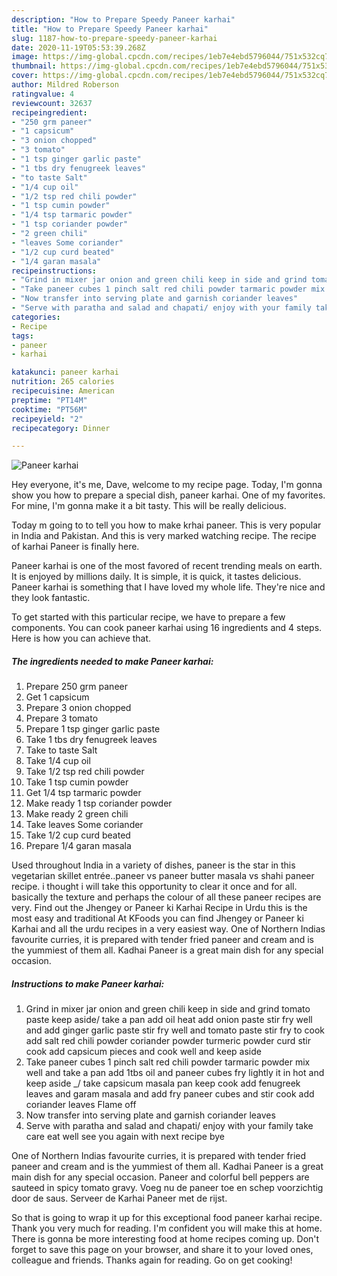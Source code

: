 ```yaml
---
description: "How to Prepare Speedy Paneer karhai"
title: "How to Prepare Speedy Paneer karhai"
slug: 1187-how-to-prepare-speedy-paneer-karhai
date: 2020-11-19T05:53:39.268Z
image: https://img-global.cpcdn.com/recipes/1eb7e4ebd5796044/751x532cq70/paneer-karhai-recipe-main-photo.jpg
thumbnail: https://img-global.cpcdn.com/recipes/1eb7e4ebd5796044/751x532cq70/paneer-karhai-recipe-main-photo.jpg
cover: https://img-global.cpcdn.com/recipes/1eb7e4ebd5796044/751x532cq70/paneer-karhai-recipe-main-photo.jpg
author: Mildred Roberson
ratingvalue: 4
reviewcount: 32637
recipeingredient:
- "250 grm paneer"
- "1 capsicum"
- "3 onion chopped"
- "3 tomato"
- "1 tsp ginger garlic paste"
- "1 tbs dry fenugreek leaves"
- "to taste Salt"
- "1/4 cup oil"
- "1/2 tsp red chili powder"
- "1 tsp cumin powder"
- "1/4 tsp tarmaric powder"
- "1 tsp coriander powder"
- "2 green chili"
- "leaves Some coriander"
- "1/2 cup curd beated"
- "1/4 garan masala"
recipeinstructions:
- "Grind in mixer jar onion and green chili keep in side and grind tomato paste keep aside/ take a pan add oil heat add onion paste stir fry well and add ginger garlic paste stir fry well and tomato paste stir fry to cook add salt red chili powder coriander powder turmeric powder curd stir cook add capsicum pieces and cook well and keep aside"
- "Take paneer cubes 1 pinch salt red chili powder tarmaric powder mix well and take a pan add 1tbs oil and paneer cubes fry lightly it in hot and keep aside _/ take capsicum masala pan keep cook add fenugreek leaves and garam masala and add fry paneer cubes and stir cook add coriander leaves Flame off"
- "Now transfer into serving plate and garnish coriander leaves"
- "Serve with paratha and salad and chapati/ enjoy with your family take care eat well see you again with next recipe bye"
categories:
- Recipe
tags:
- paneer
- karhai

katakunci: paneer karhai 
nutrition: 265 calories
recipecuisine: American
preptime: "PT14M"
cooktime: "PT56M"
recipeyield: "2"
recipecategory: Dinner

---
```



![Paneer karhai](https://img-global.cpcdn.com/recipes/1eb7e4ebd5796044/751x532cq70/paneer-karhai-recipe-main-photo.jpg)

Hey everyone, it's me, Dave, welcome to my recipe page. Today, I'm gonna show you how to prepare a special dish, paneer karhai. One of my favorites. For mine, I'm gonna make it a bit tasty. This will be really delicious.

Today m going to to tell you how to make krhai paneer. This is very popular in India and Pakistan. And this is very marked watching recipe. The recipe of karhai Paneer is finally here.

Paneer karhai is one of the most favored of recent trending meals on earth. It is enjoyed by millions daily. It is simple, it is quick, it tastes delicious. Paneer karhai is something that I have loved my whole life. They're nice and they look fantastic.


To get started with this particular recipe, we have to prepare a few components. You can cook paneer karhai using 16 ingredients and 4 steps. Here is how you can achieve that.

<!--inarticleads1-->

##### The ingredients needed to make Paneer karhai:

1. Prepare 250 grm paneer
1. Get 1 capsicum
1. Prepare 3 onion chopped
1. Prepare 3 tomato
1. Prepare 1 tsp ginger garlic paste
1. Take 1 tbs dry fenugreek leaves
1. Take to taste Salt
1. Take 1/4 cup oil
1. Take 1/2 tsp red chili powder
1. Take 1 tsp cumin powder
1. Get 1/4 tsp tarmaric powder
1. Make ready 1 tsp coriander powder
1. Make ready 2 green chili
1. Take leaves Some coriander
1. Take 1/2 cup curd beated
1. Prepare 1/4 garan masala


Used throughout India in a variety of dishes, paneer is the star in this vegetarian skillet entrée..paneer vs paneer butter masala vs shahi paneer recipe. i thought i will take this opportunity to clear it once and for all. basically the texture and perhaps the colour of all these paneer recipes are very. Find out the Jhengey or Paneer ki Karhai Recipe in Urdu this is the most easy and traditional At KFoods you can find Jhengey or Paneer ki Karhai and all the urdu recipes in a very easiest way. One of Northern Indias favourite curries, it is prepared with tender fried paneer and cream and is the yummiest of them all. Kadhai Paneer is a great main dish for any special occasion. 

<!--inarticleads2-->

##### Instructions to make Paneer karhai:

1. Grind in mixer jar onion and green chili keep in side and grind tomato paste keep aside/ take a pan add oil heat add onion paste stir fry well and add ginger garlic paste stir fry well and tomato paste stir fry to cook add salt red chili powder coriander powder turmeric powder curd stir cook add capsicum pieces and cook well and keep aside
1. Take paneer cubes 1 pinch salt red chili powder tarmaric powder mix well and take a pan add 1tbs oil and paneer cubes fry lightly it in hot and keep aside _/ take capsicum masala pan keep cook add fenugreek leaves and garam masala and add fry paneer cubes and stir cook add coriander leaves Flame off
1. Now transfer into serving plate and garnish coriander leaves
1. Serve with paratha and salad and chapati/ enjoy with your family take care eat well see you again with next recipe bye


One of Northern Indias favourite curries, it is prepared with tender fried paneer and cream and is the yummiest of them all. Kadhai Paneer is a great main dish for any special occasion. Paneer and colorful bell peppers are sauteed in spicy tomato gravy. Voeg nu de paneer toe en schep voorzichtig door de saus. Serveer de Karhai Paneer met de rijst. 

So that is going to wrap it up for this exceptional food paneer karhai recipe. Thank you very much for reading. I'm confident you will make this at home. There is gonna be more interesting food at home recipes coming up. Don't forget to save this page on your browser, and share it to your loved ones, colleague and friends. Thanks again for reading. Go on get cooking!

